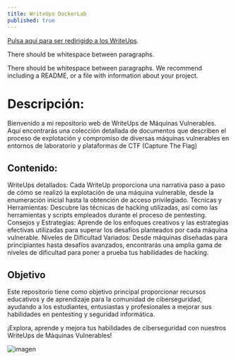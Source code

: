 ```yaml
---
title: WriteUps DockerLab
published: true
---
```




[Pulsa aquí para ser redirigido a los WriteUps](another-page).

There should be whitespace between paragraphs.

There should be whitespace between paragraphs. We recommend including a README, or a file with information about your project.

# [](#header-1)Descripción:

Bienvenido a mi repositorio web de WriteUps de Máquinas Vulnerables. Aquí encontrarás una colección detallada de documentos que describen el proceso de explotación y compromiso de diversas máquinas vulnerables en entornos de laboratorio y plataformas de CTF (Capture The Flag)

## [](#header-2)Contenido:

WriteUps detallados: Cada WriteUp proporciona una narrativa paso a paso de cómo se realizó la explotación de una máquina vulnerable, desde la enumeración inicial hasta la obtención de acceso privilegiado. Técnicas y Herramientas: Descubre las técnicas de hacking utilizadas, así como las herramientas y scripts empleados durante el proceso de pentesting. Consejos y Estrategias: Aprende de los enfoques creativos y las estrategias efectivas utilizadas para superar los desafíos planteados por cada máquina vulnerable. Niveles de Dificultad Variados: Desde máquinas diseñadas para principiantes hasta desafíos avanzados, encontrarás una amplia gama de niveles de dificultad para poner a prueba tus habilidades de hacking.

## [](#header-2) Objetivo

Este repositorio tiene como objetivo principal proporcionar recursos educativos y de aprendizaje para la comunidad de ciberseguridad, ayudando a los estudiantes, entusiastas y profesionales a mejorar sus habilidades en pentesting y seguridad informática.

¡Explora, aprende y mejora tus habilidades de ciberseguridad con nuestros WriteUps de Máquinas Vulnerables!

![imagen](https://github.com/romabri/romabri.github.io/assets/51706860/c786c0f9-71ee-46b7-b482-6e16406a9ea5)
